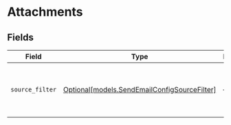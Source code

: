 # Attachments


## Fields

| Field                                                                                    | Type                                                                                     | Required                                                                                 | Description                                                                              |
| ---------------------------------------------------------------------------------------- | ---------------------------------------------------------------------------------------- | ---------------------------------------------------------------------------------------- | ---------------------------------------------------------------------------------------- |
| `source_filter`                                                                          | [Optional[models.SendEmailConfigSourceFilter]](../models/sendemailconfigsourcefilter.md) | :heavy_minus_sign:                                                                       | Specify filters to match file entities related to main entity                            |